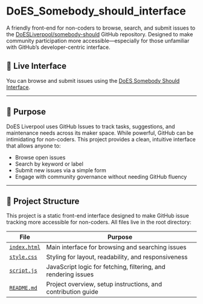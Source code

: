 # DoES_Somebody_should_interface

A friendly front-end for non-coders to browse, search, and submit issues to the [DoESLiverpool/somebody-should](https://github.com/DoESLiverpool/somebody-should) GitHub repository. Designed to make community participation more accessible—especially for those unfamiliar with GitHub’s developer-centric interface.
## 🔗 Live Interface

You can browse and submit issues using the [DoES Somebody Should Interface](https://epsaul.github.io/DoES_Somebody_should_interface/).

---

## 🌟 Purpose

DoES Liverpool uses GitHub Issues to track tasks, suggestions, and maintenance needs across its maker space. While powerful, GitHub can be intimidating for non-coders. This project provides a clean, intuitive interface that allows anyone to:

- Browse open issues
- Search by keyword or label
- Submit new issues via a simple form
- Engage with community governance without needing GitHub fluency

---

## 📁 Project Structure

This project is a static front-end interface designed to make GitHub issue tracking more accessible for non-coders. All files live in the root directory:

| File                                                                 | Purpose                                                             |
|----------------------------------------------------------------------|---------------------------------------------------------------------|
| [`index.html`](https://github.com/epsaul/DoES_Somebody_should_interface/blob/main/index.html) | Main interface for browsing and searching issues                    |
| [`style.css`](https://github.com/epsaul/DoES_Somebody_should_interface/blob/main/style.css)   | Styling for layout, readability, and responsiveness                 |
| [`script.js`](https://github.com/epsaul/DoES_Somebody_should_interface/blob/main/script.js)   | JavaScript logic for fetching, filtering, and rendering issues      |
| [`README.md`](https://github.com/epsaul/DoES_Somebody_should_interface/blob/main/README.md)   | Project overview, setup instructions, and contribution guide        |




